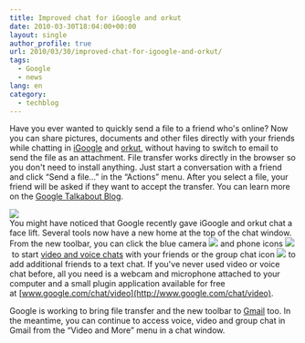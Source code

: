```yaml
---
title: Improved chat for iGoogle and orkut
date: 2010-03-30T18:04:00+00:00
layout: single
author_profile: true
url: 2010/03/30/improved-chat-for-igoogle-and-orkut/
tags:
  - Google
  - news
lang: en
category: 
  - techblog
---
```

Have you ever wanted to quickly send a file to a friend who's online? Now you can share pictures, documents and other files directly with your friends while chatting in [iGoogle](http://www.google.com/ig) and [orkut](http://www.orkut.com/), without having to switch to email to send the file as an attachment. File transfer works directly in the browser so you don't need to install anything. Just start a conversation with a friend and click “Send a file…” in the “Actions” menu. After you select a file, your friend will be asked if they want to accept the transfer. You can learn more on the [Google Talkabout Blog](http://googletalk.blogspot.com/2010/03/file-transfer-in-igoogle-and-orkut-chat.html).

[![](http://imgur.com/lm2EY.png)](http://imgur.com/lm2EY.png)  
You might have noticed that Google recently gave iGoogle and orkut chat a face lift. Several tools now have a new home at the top of the chat window. From the new toolbar, you can click the blue camera [![](http://imgur.com/U8qdE.gif)](http://imgur.com/U8qdE.gif) and phone icons [![](http://imgur.com/BXw76.png)](http://imgur.com/BXw76.png) to start [video and voice chats](http://googletalk.blogspot.com/2009/08/video-chat-from-igoogle.html) with your friends or the group chat icon [![](http://imgur.com/uht93.gif)](http://imgur.com/uht93.gif) to add additional friends to a text chat. If you've never used video or voice chat before, all you need is a webcam and microphone attached to your computer and a small plugin application available for free at [www.google.com/chat/video](http://www.google.com/chat/video).

Google is working to bring file transfer and the new toolbar to [Gmail](http://mail.google.com/) too. In the meantime, you can continue to access voice, video and group chat in Gmail from the “Video and More” menu in a chat window.
